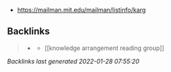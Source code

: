 - https://mailman.mit.edu/mailman/listinfo/karg

## Backlinks

> - [](../journals/2021_07_15.md)
>   - [[knowledge arrangement reading group]]

_Backlinks last generated 2022-01-28 07:55:20_
